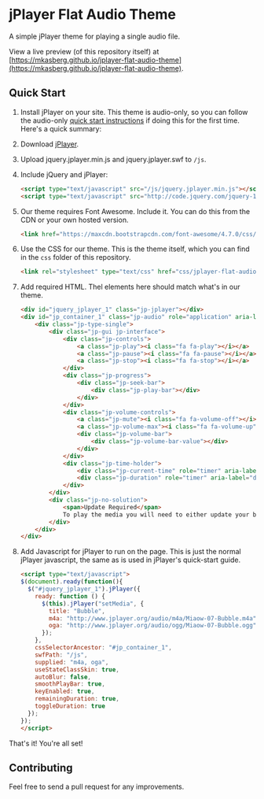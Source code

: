 # jPlayer Flat Audio Theme

A simple jPlayer theme for playing a single audio file.

View a live preview (of this repository itself) at [https://mkasberg.github.io/jplayer-flat-audio-theme](https://mkasberg.github.io/jplayer-flat-audio-theme).

## Quick Start

1. Install jPlayer on your site. This theme is audio-only, so you can follow the
audio-only [quick start instructions](http://jplayer.org/latest/quick-start-guide/)
if doing this for the first time. Here's a quick summary:
2. Download [jPlayer](https://github.com/happyworm/jPlayer/releases).
3. Upload jquery.jplayer.min.js and jquery.jplayer.swf to `/js`.
4. Include jQuery and jPlayer:

    ```html
    <script type="text/javascript" src="/js/jquery.jplayer.min.js"></script>
    <script type="text/javascript" src="http://code.jquery.com/jquery-1.11.1.min.js"></script>
    ```

5. Our theme requires Font Awesome. Include it. You can do this from the CDN or your own hosted version.

    ```html
    <link href="https://maxcdn.bootstrapcdn.com/font-awesome/4.7.0/css/font-awesome.min.css" rel="stylesheet" integrity="sha384-wvfXpqpZZVQGK6TAh5PVlGOfQNHSoD2xbE+QkPxCAFlNEevoEH3Sl0sibVcOQVnN" crossorigin="anonymous">
    ```

6. Use the CSS for our theme. This is the theme itself, which you can find in the `css` folder of this repository.

    ```html
    <link rel="stylesheet" type="text/css" href="css/jplayer-flat-audio-theme.css" />
    ```

7. Add required HTML. Thel elements here should match what's in our theme.

    ```html
    <div id="jquery_jplayer_1" class="jp-jplayer"></div>
    <div id="jp_container_1" class="jp-audio" role="application" aria-label="media player">
        <div class="jp-type-single">
            <div class="jp-gui jp-interface">
                <div class="jp-controls">
                    <a class="jp-play"><i class="fa fa-play"></i></a>
                    <a class="jp-pause"><i class="fa fa-pause"></i></a>
                    <a class="jp-stop"><i class="fa fa-stop"></i></a>
                </div>
                <div class="jp-progress">
                    <div class="jp-seek-bar">
                        <div class="jp-play-bar"></div>
                    </div>
                </div>
                <div class="jp-volume-controls">
                    <a class="jp-mute"><i class="fa fa-volume-off"></i></a>
                    <a class="jp-volume-max"><i class="fa fa-volume-up"></i></a>
                    <div class="jp-volume-bar">
                        <div class="jp-volume-bar-value"></div>
                    </div>
                </div>
                <div class="jp-time-holder">
                    <div class="jp-current-time" role="timer" aria-label="time">&nbsp;</div>
                    <div class="jp-duration" role="timer" aria-label="duration">&nbsp;</div>
                </div>
            </div>
            <div class="jp-no-solution">
                <span>Update Required</span>
                To play the media you will need to either update your browser to a recent version or update your <a href="http://get.adobe.com/flashplayer/" target="_blank">Flash plugin</a>.
            </div>
        </div>
    </div>
    ```

8. Add Javascript for jPlayer to run on the page. This is just the normal
jPlayer javascript, the same as is used in jPlayer's quick-start guide.

    ```html
    <script type="text/javascript">
    $(document).ready(function(){
      $("#jquery_jplayer_1").jPlayer({
        ready: function () {
          $(this).jPlayer("setMedia", {
            title: "Bubble",
            m4a: "http://www.jplayer.org/audio/m4a/Miaow-07-Bubble.m4a",
            oga: "http://www.jplayer.org/audio/ogg/Miaow-07-Bubble.ogg"
          });
        },
        cssSelectorAncestor: "#jp_container_1",
        swfPath: "/js",
        supplied: "m4a, oga",
        useStateClassSkin: true,
        autoBlur: false,
        smoothPlayBar: true,
        keyEnabled: true,
        remainingDuration: true,
        toggleDuration: true
      });
    });
    </script>
    ```

That's it! You're all set!

## Contributing

Feel free to send a pull request for any improvements.

